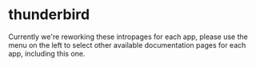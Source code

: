 # thunderbird

Currently we're reworking these intropages for each app, please use the menu on the left to select other available documentation pages for each app, including this one.
